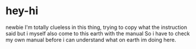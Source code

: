 # hey-hi
newbie
I'm totally clueless in this thing, trying to copy what the instruction said but i myself also come to this earth with the manual 
So i have to check my own manual before i can understand what on earth im doing here. 

